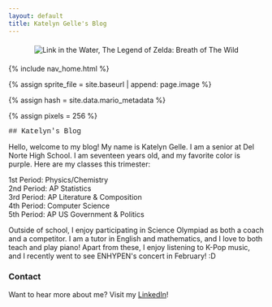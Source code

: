 ```yaml
---
layout: default
title: Katelyn Gelle's Blog
---
```


<div style="text-align: center; margin-top: 20px; margin-bottom: 20px;">
  <img src="{{site.baseurl}}/images/anito/wadelink.gif" alt="Link in the Water, The Legend of Zelda: Breath of The Wild" />
</div>  

<!-- Liquid:  statements -->

<!-- Include submenu from _includes to top of pages -->
{% include nav_home.html %}
<!--- Concatenation of site URL to frontmatter image  --->
{% assign sprite_file = site.baseurl | append: page.image %}
<!--- Has is a list variable containing mario metadata for sprite --->
{% assign hash = site.data.mario_metadata %}  
<!--- Size width/height of Sprit images --->
{% assign pixels = 256 %} 

<p style="font-family:'Courier New'"> ## Katelyn's Blog</p>
Hello, welcome to my blog! My name is Katelyn Gelle. I am a senior at Del Norte High School. I am seventeen years old, and my favorite color is purple. Here are my classes this trimester:

<!--to make things appear on separate lines, add two spaces after each "line"-->
1st Period: Physics/Chemistry  
2nd Period: AP Statistics  
3rd Period: AP Literature & Composition  
4th Period: Computer Science  
5th Period: AP US Government & Politics  

Outside of school, I enjoy participating in Science Olympiad as both a coach and a competitor. I am a tutor in English and mathematics, and I love to both teach and play piano! Apart from these, I enjoy listening to K-Pop music, and I recently went to see ENHYPEN's concert in February! :D

### Contact

Want to hear more about me? Visit my [LinkedIn](https://www.linkedin.com/in/katelyn-gelle-6b225b278/)!
